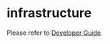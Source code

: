 # infrastructure

Please refer to [Developer Guide](./docs/developer_guides/infrastructure/index.md).